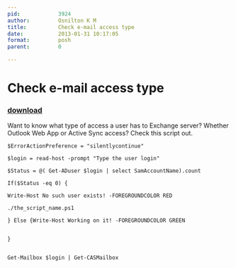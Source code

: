 ```yaml
---
pid:            3924
author:         Osnilton K M
title:          Check e-mail access type
date:           2013-01-31 10:17:05
format:         posh
parent:         0

---
```


# Check e-mail access type

### [download](//scripts/3924.ps1)

Want to know what type of access a user has to Exchange server?
Whether Outlook Web App or Active Sync access?
Check this script out.

```posh
$ErrorActionPreference = "silentlycontinue"

$login = read-host -prompt "Type the user login"

$Status = @( Get-ADuser $login | select SamAccountName).count 

If($Status -eq 0) {

Write-Host No such user exists! -FOREGROUNDCOLOR RED

./the_script_name.ps1

} Else {Write-Host Working on it! -FOREGROUNDCOLOR GREEN

 
}


Get-Mailbox $login | Get-CASMailbox
```

